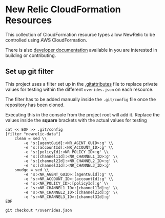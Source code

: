 # New Relic CloudFormation Resources
This collection of CloudFormation resource types allow NewRelic to be controlled using AWS CloudFormation.

There is also [developer documentation](docs/dev) available in you are interested in building or contributing.

## Set up git filter

This project uses a filter set up in the [.gitattributes](.gitattributes) file to replace private values for testing within the different `overides.json` on each resource.

The filter has to be added manually inside the `.git/config` file once the repository has been cloned.

Executing this in the console from the project root will add it. Replace the values inside the __square__ brackets with the actual values for testing

```properties
cat << EOF >> .git/config
[filter "newrelic-data"]
	clean = sed \\
		-e 's:[agentGuid]:<NR_AGENT_GUID>:g' \\
		-e 's:[accountId]:<NR_ACCOUNT_ID>:g' \\
		-e 's:[policyId]:<NR_POLICY_ID>:g' \\
		-e 's:[channel1Id]:<NR_CHANNEL1_ID>:g' \\
		-e 's:[channel2Id]:<NR_CHANNEL2_ID>:g' \\
		-e 's:[channel3Id]:<NR_CHANNEL3_ID>:g' 
	smudge = sed \\
		-e 's:<NR_AGENT_GUID>:[agentGuid]:g' \\
		-e 's:<NR_ACCOUNT_ID>:[accountId]:g' \\
		-e 's:<NR_POLICY_ID>:[policyId]:g' \\
		-e 's:<NR_CHANNEL1_ID>:[channel1Id]:g' \\
		-e 's:<NR_CHANNEL2_ID>:[channel2Id]:g' \\
		-e 's:<NR_CHANNEL3_ID>:[channel3Id]:g'
EOF

git checkout */overrides.json
```
